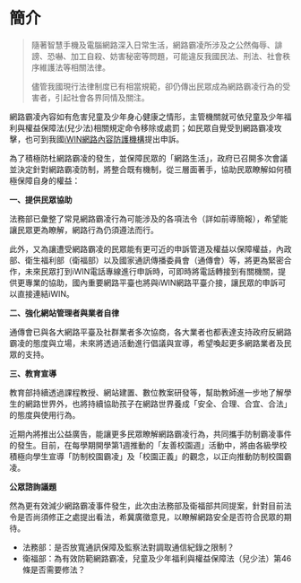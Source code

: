 # 簡介

> 隨著智慧手機及電腦網路深入日常生活，網路霸凌所涉及之公然侮辱、誹謗、恐嚇、加工自殺、妨害秘密等問題，可能違反我國民法、刑法、社會秩序維護法等相關法律。
>
> 儘管我國現行法律制度已有相當規範，卻仍傳出民眾成為網路霸凌行為的受害者，引起社會各界同情及關注。

網路霸凌內容如有危害兒童及少年身心健康之情形，主管機關就可依兒童及少年福利與權益保障法(兒少法)相關規定命令移除或處罰；如民眾自覺受到網路霸凌攻擊，也可到我國[iWIN網路內容防護機構](http://www.win.org.tw)提出申訴。

為了積極防杜網路霸凌的發生，並保障民眾的「網路生活」，政府已召開多次會議並決定針對網路霸凌防制，將整合既有機制，從三層面著手，協助民眾瞭解如何積極保障自身的權益：

**一、提供民眾協助**

法務部已彙整了常見網路霸凌行為可能涉及的各項法令（詳如前導簡報），希望能讓民眾更為瞭解，網路行為仍須遵法而行。

此外，又為讓遭受網路霸凌的民眾能有更可近的申訴管道及權益以保障權益，內政部、衛生福利部（衛福部）以及國家通訊傳播委員會（通傳會）等，將更為緊密合作，未來民眾打到iWIN電話專線進行申訴時，可即時將電話轉接到有關機關，提供更專業的協助，國內重要網路平臺也將與iWIN網路平臺介接，讓民眾的申訴可以直接連結iWIN。

**二、強化網站管理者與業者自律**

通傳會已與各大網路平臺及社群業者多次協商，各大業者也都表達支持政府反網路霸凌的態度與立場，未來將透過活動進行倡議與宣導，希望喚起更多網路業者及民眾的支持。

**三、教育宣導**

教育部持續透過課程教授、網站建置、數位教案研發等，幫助教師進一步地了解學生的網路世界外，也將持續協助孩子在網路世界養成「安全、合理、合宜、合法」的態度與使用行為。

近期內將推出公益廣告，能讓更多民眾瞭解網路霸凌行為，共同攜手防制霸凌事件的發生。目前，在每學期開學第1週推動的「友善校園週」活動中，將由各級學校積極向學生宣導「防制校園霸凌」及「校園正義」的觀念，以正向推動防制校園霸凌。

**公眾諮詢議題**

然為更有效減少網路霸凌事件發生，此次由法務部及衛福部共同提案，針對目前法令是否尚須修正之處提出看法，希冀廣徵意見，以瞭解網路安全是否符合民眾的期待。

+ 法務部：是否放寬通訊保障及監察法對調取通信紀錄之限制？
+ 衛福部：為有效防範網路霸凌，兒童及少年福利與權益保障法（兒少法）第46條是否需要修法？
